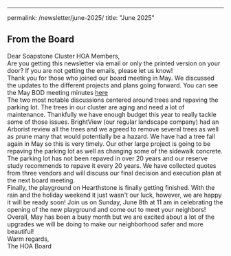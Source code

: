 ---
permalink: /newsletter/june-2025/
title: "June 2025"
## From the Board
Dear Soapstone Cluster HOA Members,  
Are you getting this newsletter via email or only the printed version on your door? If you are not getting the emails, please let us know!   
Thank you for those who joined our board meeting in May. We discussed the updates to the different projects and plans going forward. You can see the May BOD meeting minutes [here](https://docs.google.com/document/d/1c6OVN8PPEiqe-sfe-DCRdYNXGB0iQnbY/edit?usp=sharing&ouid=112715785925501502631&rtpof=true&sd=true)  
The two most notable discussions centered around trees and repaving the parking lot. The trees in our cluster are aging and need a lot of maintenance. Thankfully we have enough budget this year to really tackle some of those issues. BrightView (our regular landscape company) had an Arborist review all the trees and we agreed to remove several trees as well as prune many that would potentially be a hazard. We have had a tree fall again in May so this is very timely. 
Our other large project is going to be repaving the parking lot as well as changing some of the sidewalk concrete. The parking lot has not been repaved in over 20 years and our reserve study recommends to repave it every 20 years. We have collected quotes from three vendors and will discuss our final decision and execution plan at the next board meeting.  
Finally, the playground on Hearthstone is finally getting finished. With the rain and the holiday weekend it just wasn't our luck, however, we are happy it will be ready soon! Join us on Sunday, June 8th at 11 am  in celebrating the opening of the new playground and come out to meet your neighbors!   
Overall, May has been a busy month but we are excited about a lot of the upgrades we will be doing to make our neighborhood safer and more beautiful!  
Warm regards,  
The HOA Board

